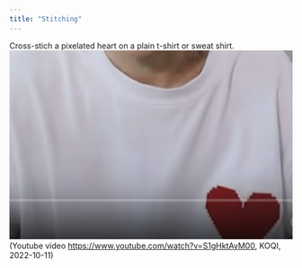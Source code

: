 ```yaml
---
title: "Stitching"
---
```


Cross-stich a pixelated heart on a plain t-shirt or sweat shirt.
![](Pasted%20image%2020221011202153.png)
(Youtube video https://www.youtube.com/watch?v=S1gHktAyM00, KOQI, 2022-10-11)


	